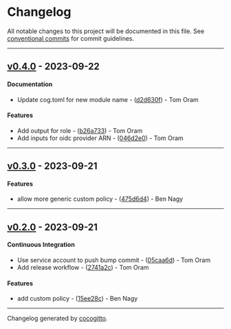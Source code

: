 # Changelog
All notable changes to this project will be documented in this file. See [conventional commits](https://www.conventionalcommits.org/) for commit guidelines.

- - -
## [v0.4.0](https://github.com/armakuni/terraform-aws-github-actions-oidc-role/compare/v0.3.0..v0.4.0) - 2023-09-22
#### Documentation
- Update cog.toml for new module name - ([d2d630f](https://github.com/armakuni/terraform-aws-github-actions-oidc-role/commit/d2d630f3f2782122fb4613fbb481085e7389b99c)) - Tom Oram
#### Features
- Add output for role - ([b26a733](https://github.com/armakuni/terraform-aws-github-actions-oidc-role/commit/b26a7330c2cdc8792c8f185b2247aa4337d580dd)) - Tom Oram
- Add inputs for oidc provider ARN - ([046d2e0](https://github.com/armakuni/terraform-aws-github-actions-oidc-role/commit/046d2e04452c09288af0107e750389c8d6c9fc3b)) - Tom Oram

- - -

## [v0.3.0](https://github.com/armakuni/terraform-aws-github-actions-oidc/compare/v0.2.0..v0.3.0) - 2023-09-21
#### Features
- allow more generic custom policy - ([475d6d4](https://github.com/armakuni/terraform-aws-github-actions-oidc/commit/475d6d4e4f8274c4043bbecc53165db73f021ef7)) - Ben Nagy

- - -

## [v0.2.0](https://github.com/armakuni/terraform-aws-github-actions-oidc/compare/v0.1.0..v0.2.0) - 2023-09-21
#### Continuous Integration
- Use service account to push bump commit - ([05caa6d](https://github.com/armakuni/terraform-aws-github-actions-oidc/commit/05caa6d805b1c01ee34a80f23a9a54dde938123c)) - Tom Oram
- Add release workflow - ([2741a2c](https://github.com/armakuni/terraform-aws-github-actions-oidc/commit/2741a2c0ad3d17ddddb4e688a07d173b55842b43)) - Tom Oram
#### Features
- add custom policy - ([15ee28c](https://github.com/armakuni/terraform-aws-github-actions-oidc/commit/15ee28c297cdf706630075009ee4b331339c7bcb)) - Ben Nagy

- - -

Changelog generated by [cocogitto](https://github.com/cocogitto/cocogitto).